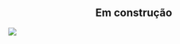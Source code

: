 <center><h2>Em construção</h2></center>

![](https://static.wikia.nocookie.net/8a4450f1-2078-4dfa-8639-2d42e19238d1/scale-to-width/755)
